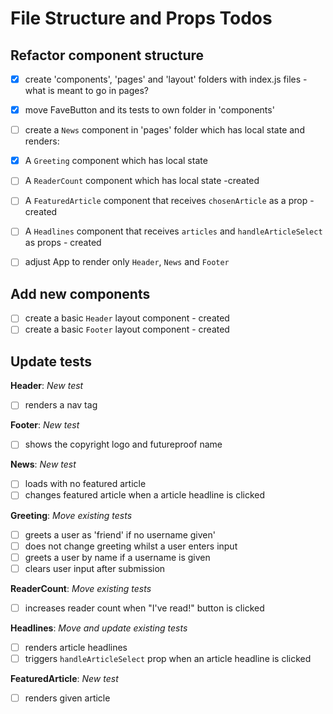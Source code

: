 # File Structure and Props Todos

## Refactor component structure
  - [x] create 'components', 'pages' and 'layout' folders with index.js files - what is meant to go in pages?
  - [x] move FaveButton and its tests to own folder in 'components'

  - [ ] create a `News` component in 'pages' folder which has local state and renders:
  - [x] A `Greeting` component which has local state
  - [ ] A `ReaderCount` component which has local state -created
  - [ ] A `FeaturedArticle` component that receives `chosenArticle` as a prop -created
  - [ ] A `Headlines` component that receives `articles` and `handleArticleSelect` as props - created

- [ ] adjust App to render only `Header`, `News` and `Footer`

## Add new components
- [ ] create a basic `Header` layout component - created
- [ ] create a basic `Footer` layout component - created

## Update tests
**Header**: *New test*
- [ ] renders a nav tag

**Footer**: *New test*
- [ ] shows the copyright logo and futureproof name

**News**: *New test*
- [ ] loads with no featured article
- [ ] changes featured article when a article headline is clicked
  
**Greeting**: *Move existing tests*
- [ ] greets a user as 'friend' if no username given'
- [ ] does not change greeting whilst a user enters input
- [ ] greets a user by name if a username is given
- [ ] clears user input after submission

**ReaderCount**: *Move existing tests*
- [ ] increases reader count when "I've read!" button is clicked

**Headlines**: *Move and update existing tests*
- [ ] renders article headlines
- [ ] triggers `handleArticleSelect` prop when an article headline is clicked

**FeaturedArticle**: *New test*
- [ ] renders given article
